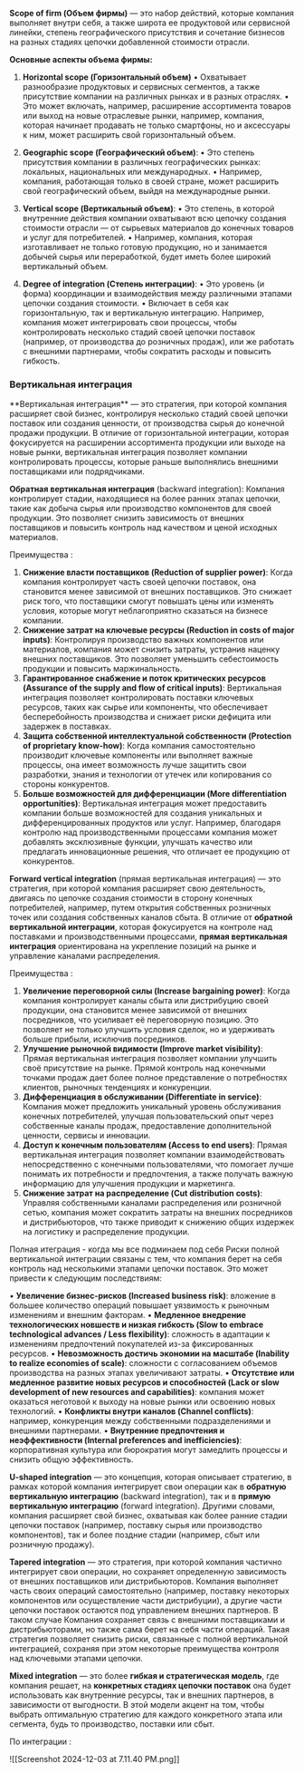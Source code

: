 **Scope of firm (Объем фирмы)** — это набор действий, которые компания выполняет внутри себя, а также широта ее продуктовой или сервисной линейки, степень географического присутствия и сочетание бизнесов на разных стадиях цепочки добавленной стоимости отрасли.

**Основные аспекты объема фирмы:**
1. **Horizontal scope (Горизонтальный объем)**
• Охватывает разнообразие продуктовых и сервисных сегментов, а также присутствие компании на различных рынках и в разных отраслях.
• Это может включать, например, расширение ассортимента товаров или выход на новые отраслевые рынки, например, компания, которая начинает продавать не только смартфоны, но и аксессуары к ним, может расширить свой горизонтальный объем.

2. **Geographic scope (Географический объем)**:
• Это степень присутствия компании в различных географических рынках: локальных, национальных или международных.
• Например, компания, работающая только в своей стране, может расширить свой географический объем, выйдя на международные рынки.

3. **Vertical scope (Вертикальный объем)**:
• Это степень, в которой внутренние действия компании охватывают всю цепочку создания стоимости отрасли — от сырьевых материалов до конечных товаров и услуг для потребителей.
• Например, компания, которая изготавливает не только готовую продукцию, но и занимается добычей сырья или переработкой, будет иметь более широкий вертикальный объем.

4. **Degree of integration (Степень интеграции)**:
• Это уровень (и форма) координации и взаимодействия между различными этапами цепочки создания стоимости.
• Включает в себя как горизонтальную, так и вертикальную интеграцию. Например, компания может интегрировать свои процессы, чтобы контролировать несколько стадий своей цепочки поставок (например, от производства до розничных продаж), или же работать с внешними партнерами, чтобы сократить расходы и повысить гибкость.


<h3>Вертикальная интеграция</h3>  
**Вертикальная интеграция** — это стратегия, при которой компания расширяет свой бизнес, контролируя несколько стадий своей цепочки поставок или создания ценности, от производства сырья до конечной продажи продукции. В отличие от горизонтальной интеграции, которая фокусируется на расширении ассортимента продукции или выходе на новые рынки, вертикальная интеграция позволяет компании контролировать процессы, которые раньше выполнялись внешними поставщиками или подрядчиками.

**Обратная вертикальная интеграция** (backward integration): Компания контролирует стадии, находящиеся на более ранних этапах цепочки, такие как добыча сырья или производство компонентов для своей продукции. Это позволяет снизить зависимость от внешних поставщиков и повысить контроль над качеством и ценой исходных материалов.

Преимущества : 
1. **Снижение власти поставщиков (Reduction of supplier power)**: Когда компания контролирует часть своей цепочки поставок, она становится менее зависимой от внешних поставщиков. Это снижает риск того, что поставщики смогут повышать цены или изменять условия, которые могут неблагоприятно сказаться на бизнесе компании.
2. **Снижение затрат на ключевые ресурсы (Reduction in costs of major inputs)**: Контролируя производство важных компонентов или материалов, компания может снизить затраты, устранив наценку внешних поставщиков. Это позволяет уменьшить себестоимость продукции и повысить маржинальность.
3. **Гарантированное снабжение и поток критических ресурсов (Assurance of the supply and flow of critical inputs)**: Вертикальная интеграция позволяет контролировать поставки ключевых ресурсов, таких как сырье или компоненты, что обеспечивает бесперебойность производства и снижает риски дефицита или задержек в поставках.
4. **Защита собственной интеллектуальной собственности (Protection of proprietary know-how)**: Когда компания самостоятельно производит ключевые компоненты или выполняет важные процессы, она имеет возможность лучше защитить свои разработки, знания и технологии от утечек или копирования со стороны конкурентов.
5. **Больше возможностей для дифференциации (More differentiation opportunities)**: Вертикальная интеграция может предоставить компании больше возможностей для создания уникальных и дифференцированных продуктов или услуг. Например, благодаря контролю над производственными процессами компания может добавлять эксклюзивные функции, улучшать качество или предлагать инновационные решения, что отличает ее продукцию от конкурентов.



**Forward vertical integration** (прямая вертикальная интеграция) — это стратегия, при которой компания расширяет свою деятельность, двигаясь по цепочке создания стоимости в сторону конечных потребителей, например, путем открытия собственных розничных точек или создания собственных каналов сбыта. В отличие от **обратной вертикальной интеграции**, которая фокусируется на контроле над поставками и производственными процессами, **прямая вертикальная интеграция** ориентирована на укрепление позиций на рынке и управление каналами распределения.

Преимущества : 
1. **Увеличение переговорной силы (Increase bargaining power)**:  Когда компания контролирует каналы сбыта или дистрибуцию своей продукции, она становится менее зависимой от внешних посредников, что усиливает её переговорную позицию. Это позволяет не только улучшить условия сделок, но и удерживать больше прибыли, исключив посредников.
2. **Улучшение рыночной видимости (Improve market visibility)**: Прямая вертикальная интеграция позволяет компании улучшить своё присутствие на рынке. Прямой контроль над конечными точками продаж дает более полное представление о потребностях клиентов, рыночных тенденциях и конкуренции.
3. **Дифференциация в обслуживании (Differentiate in service)**: Компания может предложить уникальный уровень обслуживания конечных потребителей, улучшая пользовательский опыт через собственные каналы продаж, предоставление дополнительной ценности, сервисы и инновации.
4. **Доступ к конечным пользователям (Access to end users)**: Прямая вертикальная интеграция позволяет компании взаимодействовать непосредственно с конечными пользователями, что помогает лучше понимать их потребности и предпочтения, а также получать важную информацию для улучшения продукции и маркетинга.
5. **Снижение затрат на распределение (Cut distribution costs)**: Управляя собственными каналами распределения или розничной сетью, компания может сократить затраты на внешних посредников и дистрибьюторов, что также приводит к снижению общих издержек на логистику и распределение продукции.

Полная итеграция - когда мы все подминаем под себя 
Риски полной вертикальной интеграции связаны с тем, что компания берет на себя контроль над несколькими этапами цепочки поставок. Это может привести к следующим последствиям:

• **Увеличение бизнес-рисков (Increased business risk)**: вложение в большее количество операций повышает уязвимость к рыночным изменениям и внешним факторам.
• **Медленное внедрение технологических новшеств и низкая гибкость (Slow to embrace technological advances / Less flexibility)**: сложность в адаптации к изменениям предпочтений покупателей из-за фиксированных ресурсов.
• **Невозможность достичь экономии на масштабе (Inability to realize economies of scale)**: сложности с согласованием объемов производства на разных этапах увеличивают затраты.
• **Отсутствие или медленное развитие новых ресурсов и способностей (Lack or slow development of new resources and capabilities)**: компания может оказаться неготовой к выходу на новые рынки или освоению новых технологий.
• **Конфликты внутри каналов (Channel conflicts)**: например, конкуренция между собственными подразделениями и внешними партнерами.
• **Внутренние предпочтения и неэффективности (Internal preferences and inefficiencies)**: корпоративная культура или бюрократия могут замедлить процессы и снизить общую эффективность.

  
**U-shaped integration** — это концепция, которая описывает стратегию, в рамках которой компания интегрирует свои операции как в **обратную вертикальную интеграцию** (backward integration), так и в **прямую вертикальную интеграцию** (forward integration). Другими словами, компания расширяет свой бизнес, охватывая как более ранние стадии цепочки поставок (например, поставку сырья или производство компонентов), так и более поздние стадии (например, сбыт или розничную продажу).

**Tapered integration** — это стратегия, при которой компания частично интегрирует свои операции, но сохраняет определенную зависимость от внешних поставщиков или дистрибьюторов. Компания выполняет часть своих операций самостоятельно (например, поставку некоторых компонентов или осуществление части дистрибуции), а другие части цепочки поставок остаются под управлением внешних партнеров. В таком случае  Компания сохраняет связь с внешними поставщиками и дистрибьюторами, но также сама берет на себя части операций. Такая стратегия позволяет снизить риски, связанные с полной вертикальной интеграцией, сохраняя при этом некоторые преимущества контроля над ключевыми этапами цепочки.

**Mixed integration** — это более **гибкая и стратегическая модель**, где компания решает, на **конкретных стадиях цепочки поставок** она будет использовать как внутренние ресурсы, так и внешних партнеров, в зависимости от выгодности. В этой модели акцент на том, чтобы выбрать оптимальную стратегию для каждого конкретного этапа или сегмента, будь то производство, поставки или сбыт.

По интеграции : 

![[Screenshot 2024-12-03 at 7.11.40 PM.png]]





